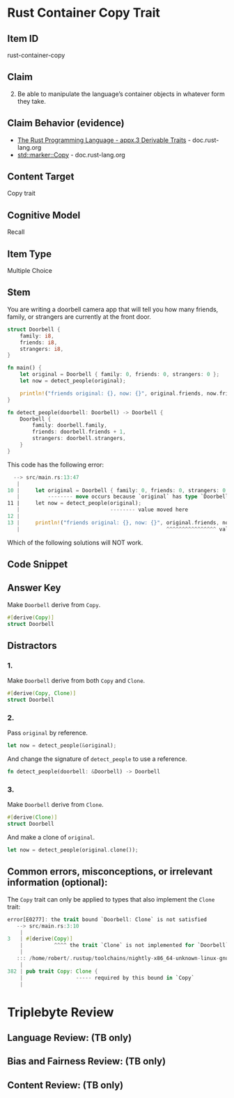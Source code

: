 # Rust Container Copy Trait

## Item ID
rust-container-copy

## Claim
2. Be able to manipulate the language’s container objects in whatever form they take.

## Claim Behavior (evidence)
- [The Rust Programming Language - appx.3 Derivable Traits](https://doc.rust-lang.org/book/appendix-03-derivable-traits.html?highlight=Copy#clone-and-copy-for-duplicating-values) - doc.rust-lang.org
- [std::marker::Copy](https://doc.rust-lang.org/std/marker/trait.Copy.html) - doc.rust-lang.org

## Content Target
Copy trait

## Cognitive Model
Recall

## Item Type
Multiple Choice

## Stem

You are writing a doorbell camera app that will tell you how many friends, family, or strangers are currently at the front door.

```rust
struct Doorbell {
    family: i8,
    friends: i8,
    strangers: i8,
}

fn main() {
    let original = Doorbell { family: 0, friends: 0, strangers: 0 };
    let now = detect_people(original);

    println!("friends original: {}, now: {}", original.friends, now.friends);
}

fn detect_people(doorbell: Doorbell) -> Doorbell {
    Doorbell {
        family: doorbell.family,
        friends: doorbell.friends + 1,
        strangers: doorbell.strangers,
    }
}
```

This code has the following error:

```rust
  --> src/main.rs:13:47
   |
10 |     let original = Doorbell { family: 0, friends: 0, strangers: 0 };
   |         -------- move occurs because `original` has type `Doorbell`, which does not implement the `Copy` trait
11 |     let now = detect_people(original);
   |                             -------- value moved here
12 | 
13 |     println!("friends original: {}, now: {}", original.friends, now.friends);
   |                                               ^^^^^^^^^^^^^^^^ value borrowed here after move
```

Which of the following solutions will NOT work.

## Code Snippet


## Answer Key

Make `Doorbell` derive from `Copy`.

```rust
#[derive(Copy)]
struct Doorbell
```

## Distractors

### 1.

Make `Doorbell` derive from both `Copy` and `Clone`.

```rust
#[derive(Copy, Clone)]
struct Doorbell
```

### 2.

Pass `original` by reference.

```rust
let now = detect_people(&original);
```

And change the signature of `detect_people` to use a reference.

```rust
fn detect_people(doorbell: &Doorbell) -> Doorbell
```

### 3.

Make `Doorbell` derive from `Clone`.

```rust
#[derive(Clone)]
struct Doorbell
```

And make a clone of `original`.

```rust
let now = detect_people(original.clone());
```

## Common errors, misconceptions, or irrelevant information (optional):

The `Copy` trait can only be applied to types that also implement the `Clone` trait:

```rust
error[E0277]: the trait bound `Doorbell: Clone` is not satisfied
   --> src/main.rs:3:10
    |
3   | #[derive(Copy)]
    |          ^^^^ the trait `Clone` is not implemented for `Doorbell`
    | 
   ::: /home/robert/.rustup/toolchains/nightly-x86_64-unknown-linux-gnu/lib/rustlib/src/rust/library/core/src/marker.rs:382:17
    |
382 | pub trait Copy: Clone {
    |                 ----- required by this bound in `Copy`
    |
```

# Triplebyte Review


## Language Review: (TB only)


## Bias and Fairness Review: (TB only)


## Content Review: (TB only)

